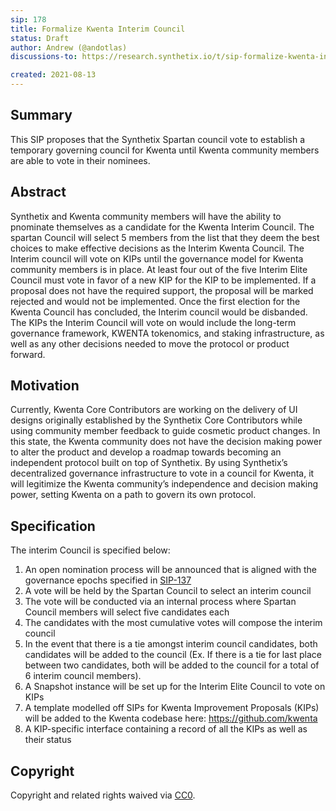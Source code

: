```yaml
---
sip: 178
title: Formalize Kwenta Interim Council
status: Draft
author: Andrew (@andotlas)
discussions-to: https://research.synthetix.io/t/sip-formalize-kwenta-interim-council/465

created: 2021-08-13
---
```


## Summary 

This SIP proposes that the Synthetix Spartan council vote to establish a temporary governing council for Kwenta until Kwenta community members are able to vote in their nominees. 

## Abstract

Synthetix and Kwenta community members will have the ability to pnominate themselves as a candidate for the Kwenta Interim Council. The spartan Council will select 5 members from the list that they deem the best choices to make effective decisions as the Interim Kwenta Council. The Interim council will vote on KIPs until the governance model for Kwenta community members is in place. At least four out of the five Interim Elite Council must vote in favor of a new KIP for the KIP to be implemented. If a proposal does not have the required support, the proposal will be marked rejected and would not be implemented. Once the first election for the Kwenta Council has concluded, the Interim council would be disbanded. The KIPs the Interim Council will vote on would include the long-term governance framework, KWENTA tokenomics, and staking infrastructure, as well as any other decisions needed to move the protocol or product forward. 

## Motivation 

Currently, Kwenta Core Contributors are working on the delivery of UI designs originally established by the Synthetix Core Contributors while using community member feedback to guide cosmetic product changes. In this state, the Kwenta community does not have the decision making power to alter the product and develop a roadmap towards becoming an independent protocol built on top of Synthetix. By using Synthetix’s decentralized governance infrastructure to vote in a council for Kwenta, it will legitimize the Kwenta community’s independence and decision making power, setting Kwenta on a path to govern its own protocol. 

## Specification 

The interim Council is specified below:
1. An open nomination process will be announced that is aligned with the governance epochs specified in [SIP-137](https://sips.synthetix.io/sips/sip-137/)
2. A vote will be held by the Spartan Council to select an interim council
3. The vote will be conducted via an internal process where Spartan Council members will select five candidates each
4. The candidates with the most cumulative votes will compose the interim council
5. In the event that there is a tie amongst interim council candidates, both candidates will be added to the council (Ex. If there is a tie for last place between two candidates, both will be added to the council for a total of 6 interim council members). 
6. A Snapshot instance will be set up for the Interim Elite Council to vote on KIPs
7. A template modelled off SIPs for Kwenta Improvement Proposals (KIPs) will be added to the Kwenta codebase here: https://github.com/kwenta 
8. A KIP-specific interface containing a record of all the KIPs as well as their status

## Copyright

Copyright and related rights waived via [CC0](https://creativecommons.org/publicdomain/zero/1.0/).

